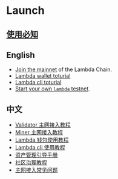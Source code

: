 # Launch

## [使用必知](must-known-cn.md)


## English
- [Join the mainnet](./docs/join-mainnet.md) of the Lambda Chain.
- [Lambda wallet toturial](./Lambda-wallet-instructions.md)
- [Lambda cli toturial](./docs/lambdacli/README.md)
- [Start your own `lambda` testnet](./docs/deploy-testnet.md).


## 中文
- [Validator 主网接入教程](./主网接入教程(Validator).md)
- [Miner 主网接入教程](./主网接入流程(Miner).md)
- [Lambda 钱包使用教程](./Lambda钱包使用说明.md)
- [Lambda cli 使用教程](./docs/lambdacli/README.md)
- [资产管理引导手册](./资产管理引导手册.md)
- [社区治理教程](./governance.md)
- [主网接入常见问题](FAQ.md)
